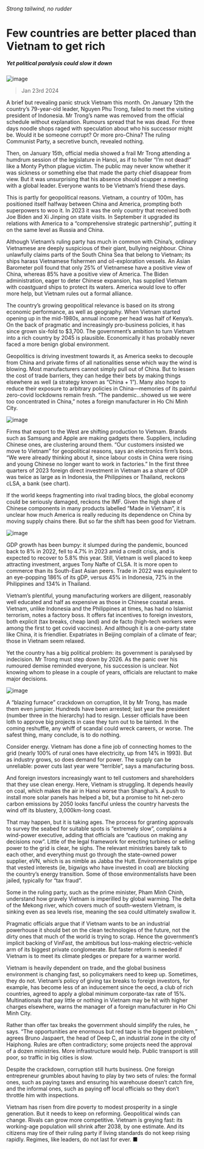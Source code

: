 ###### Strong tailwind, no rudder
# Few countries are better placed than Vietnam to get rich 
##### Yet political paralysis could slow it down 
![image](images/20240127_ASP001.jpg) 
> Jan 23rd 2024 
A brief but revealing panic struck Vietnam this month. On January 12th the country’s 79-year-old leader, Nguyen Phu Trong, failed to meet the visiting president of Indonesia. Mr Trong’s name was removed from the official schedule without explanation. Rumours spread that he was dead. For three days noodle shops raged with speculation about who his successor might be. Would it be someone corrupt? Or more pro-China? The ruling Communist Party, a secretive bunch, revealed nothing.
Then, on January 15th, official media showed a frail Mr Trong attending a humdrum session of the legislature in Hanoi, as if to holler “I’m not dead!” like a Monty Python plague victim. The public may never know whether it was sickness or something else that made the party chief disappear from view. But it was unsurprising that his absence should scupper a meeting with a global leader. Everyone wants to be Vietnam’s friend these days.
This is partly for geopolitical reasons. Vietnam, a country of 100m, has positioned itself halfway between China and America, prompting both superpowers to woo it. In 2023 it was the only country that received both Joe Biden and Xi Jinping on state visits. In September it upgraded its relations with America to a “comprehensive strategic partnership”, putting it on the same level as Russia and China.
Although Vietnam’s ruling party has much in common with China’s, ordinary Vietnamese are deeply suspicious of their giant, bullying neighbour. China unlawfully claims parts of the South China Sea that belong to Vietnam; its ships harass Vietnamese fishermen and oil-exploration vessels. An Asian Barometer poll found that only 25% of Vietnamese have a positive view of China, whereas 85% have a positive view of America. The Biden administration, eager to deter Chinese expansion, has supplied Vietnam with coastguard ships to protect its waters. America would love to offer more help, but Vietnam rules out a formal alliance. 
The country’s growing geopolitical relevance is based on its strong economic performance, as well as geography. When Vietnam started opening up in the mid-1980s, annual income per head was half of Kenya’s. On the back of pragmatic and increasingly pro-business policies, it has since grown six-fold to $3,700. The government’s ambition to turn Vietnam into a rich country by 2045 is plausible. Economically it has probably never faced a more benign global environment.
Geopolitics is driving investment towards it, as America seeks to decouple from China and private firms of all nationalities sense which way the wind is blowing. Most manufacturers cannot simply pull out of China. But to lessen the cost of trade barriers, they can hedge their bets by making things elsewhere as well (a strategy known as “China + 1”). Many also hope to reduce their exposure to arbitrary policies in China—memories of its painful zero-covid lockdowns remain fresh. “The pandemic…showed us we were too concentrated in China,” notes a foreign manufacturer in Ho Chi Minh City.
![image](images/20240127_ASC172.png) 

Firms that export to the West are shifting production to Vietnam. Brands such as Samsung and Apple are making gadgets there. Suppliers, including Chinese ones, are clustering around them. “Our customers insisted we move to Vietnam” for geopolitical reasons, says an electronics firm’s boss. “We were already thinking about it, since labour costs in China were rising and young Chinese no longer want to work in factories.” In the first three quarters of 2023 foreign direct investment in Vietnam as a share of GDP was twice as large as in Indonesia, the Philippines or Thailand, reckons cLSA, a bank (see chart).
If the world keeps fragmenting into rival trading blocs, the global economy could be seriously damaged, reckons the IMF. Given the high share of Chinese components in many products labelled “Made in Vietnam”, it is unclear how much America is really reducing its dependence on China by moving supply chains there. But so far the shift has been good for Vietnam.
![image](images/20240127_ASC171.png) 

GDP growth has been bumpy: it slumped during the pandemic, bounced back to 8% in 2022, fell to 4.7% in 2023 amid a credit crisis, and is expected to recover to 5.8% this year. Still, Vietnam is well placed to keep attracting investment, argues Tony Nafte of CLSA. It is more open to commerce than its South-East Asian peers. Trade in 2022 was equivalent to an eye-popping 186% of its gDP, versus 45% in Indonesia, 72% in the Philippines and 134% in Thailand.
Vietnam’s plentiful, young manufacturing workers are diligent, reasonably well educated and half as expensive as those in Chinese coastal areas. Vietnam, unlike Indonesia and the Philippines at times, has had no Islamist terrorism, notes a factory boss. It offers fat incentives to foreign investors, both explicit (tax breaks, cheap land) and de facto (high-tech workers were among the first to get covid vaccines). And although it is a one-party state like China, it is friendlier. Expatriates in Beijing complain of a climate of fear; those in Vietnam seem relaxed.
Yet the country has a big political problem: its government is paralysed by indecision. Mr Trong must step down by 2026. As the panic over his rumoured demise reminded everyone, his succession is unclear. Not knowing whom to please in a couple of years, officials are reluctant to make major decisions.
![image](images/20240127_ASP005.jpg) 

A “blazing furnace” crackdown on corruption, lit by Mr Trong, has made them even jumpier. Hundreds have been arrested; last year the president (number three in the hierarchy) had to resign. Lesser officials have been loth to approve big projects in case they turn out to be tainted. In the coming reshuffle, any whiff of scandal could wreck careers, or worse. The safest thing, many conclude, is to do nothing.
Consider energy. Vietnam has done a fine job of connecting homes to the grid (nearly 100% of rural ones have electricity, up from 14% in 1993). But as industry grows, so does demand for power. The supply can be unreliable: power cuts last year were “terrible”, says a manufacturing boss. 
And foreign investors increasingly want to tell customers and shareholders that they use clean energy. Here, Vietnam is struggling. It depends heavily on coal, which makes the air in Hanoi worse than Shanghai’s. A push to install more solar panels has helped a bit, but a promise to hit net-zero carbon emissions by 2050 looks fanciful unless the country harvests the wind off its blustery, 3,000km-long coast.
That may happen, but it is taking ages. The process for granting approvals to survey the seabed for suitable spots is “extremely slow”, complains a wind-power executive, adding that officials are “cautious on making any decisions now”. Little of the legal framework for erecting turbines or selling power to the grid is clear, he sighs. The relevant ministries barely talk to each other, and everything must go through the state-owned power supplier, eVN, which is as nimble as Jabba the Hutt. Environmentalists gripe that vested interests (ie, bigwigs who have invested in coal) are blocking the country’s energy transition. Some of those environmentalists have been jailed, typically for “tax fraud”.
Some in the ruling party, such as the prime minister, Pham Minh Chinh, understand how gravely Vietnam is imperilled by global warming. The delta of the Mekong river, which covers much of south-western Vietnam, is sinking even as sea levels rise, meaning the sea could ultimately swallow it. 
Pragmatic officials argue that if Vietnam wants to be an industrial powerhouse it should bet on the clean technologies of the future, not the dirty ones that much of the world is trying to scrap. Hence the government’s implicit backing of VinFast, the ambitious but loss-making electric-vehicle arm of its biggest private conglomerate. But faster reform is needed if Vietnam is to meet its climate pledges or prepare for a warmer world.
Vietnam is heavily dependent on trade, and the global business environment is changing fast, so policymakers need to keep up. Sometimes, they do not. Vietnam’s policy of giving tax breaks to foreign investors, for example, has become less of an inducement since the oecd, a club of rich countries, agreed to apply a global minimum corporate-tax rate of 15%. Multinationals that pay little or nothing in Vietnam may be hit with higher charges elsewhere, warns the manager of a foreign manufacturer in Ho Chi Minh City.
Rather than offer tax breaks the government should simplify the rules, he says. “The opportunities are enormous but red tape is the biggest problem,” agrees Bruno Jaspaert, the head of Deep C, an industrial zone in the city of Haiphong. Rules are often contradictory; some projects need the approval of a dozen ministries. More infrastructure would help. Public transport is still poor, so traffic in big cities is slow.
Despite the crackdown, corruption still hurts business. One foreign entrepreneur grumbles about having to play by two sets of rules: the formal ones, such as paying taxes and ensuring his warehouse doesn’t catch fire, and the informal ones, such as paying off local officials so they don’t throttle him with inspections.
Vietnam has risen from dire poverty to modest prosperity in a single generation. But it needs to keep on reforming. Geopolitical winds can change. Rivals can grow more competitive. Vietnam is greying fast: its working-age population will shrink after 2038, by one estimate. And its citizens may tire of their ruling party if living standards do not keep rising rapidly. Regimes, like leaders, do not last for ever. ■




